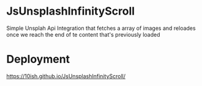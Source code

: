 # JsUnsplashInfinityScroll

Simple Unsplah Api Integration that fetches a array of images and reloades once we reach the end of te content that's previously loaded


# Deployment 
https://10ish.github.io/JsUnsplashInfinityScroll/

